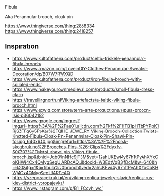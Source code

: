 
Fibula

Aka Penannular brooch, cloak pin


https://www.thingiverse.com/thing:2858334
https://www.thingiverse.com/thing:2418257

## Inspiration

- https://www.kultofathena.com/product/celtic-triskele-penannular-fibula-brooch/
- https://www.amazon.com/LoveinDIY-Clothes-Penannular-Sweater-Decoration/dp/B07W7RWXQD
- https://www.kultofathena.com/product/iron-fibula-brooch-with-spiraled-ends/
- https://www.makeyourownmedieval.com/products/small-fibula-dress-clasp
- https://travellingnorth.nl/Viking-artefacts/a-baltic-viking-fibula-brooch.html
- https://www.ecwid.com/store/terra-arte-productions/Fibula-brooch-Isis-p36042192
- https://www.google.com/imgres?imgurl=https%3A%2F%2Fae01.alicdn.com%2Fkf%2FHTB1pHTbPYPpK1RjSZFFq6y5PpXar%2FQIHE-JEWELRY-Viking-Brooch-Collection-Twists-Knotted-Fibula-Cloak-Pin-Penannular-Cloak-Pin-Shawl-Pin-for.jpg_640x640.jpg&imgrefurl=https%3A%2F%2Fnorsk-skogbruk.no%2FBrooches-Pins-%26-Clips%2Fdyxfv-500707%2FMetal-shawl-pin-Viking-fibula-brooch.jsp&tbnid=Jqb05nNHc9jT3M&vet=12ahUKEwi4y67h1tPyAhXYxCoKHWj4Cx4QMygSegUIARDcAQ..i&docid=W3EdtVqB3jfDcM&w=640&h=640&itg=1&q=fibula%20brooch&ved=2ahUKEwi4y67h1tPyAhXYxCoKHWj4Cx4QMygSegUIARDcAQ
- https://szepczacekruki.pl/en/viking-replica-jewelry-slavic/replica-rus-kiev-district-voropajevka/
- https://www.instagram.com/p/B1_FCcvh_wc/
